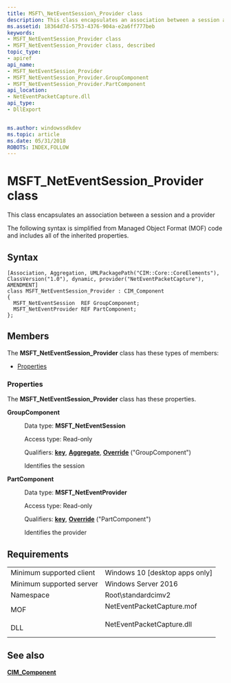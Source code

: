 ```yaml
---
title: MSFT\_NetEventSession\_Provider class
description: This class encapsulates an association between a session and a provider.
ms.assetid: 18364d7d-5753-4376-904a-e2a6ff777beb
keywords:
- MSFT_NetEventSession_Provider class
- MSFT_NetEventSession_Provider class, described
topic_type:
- apiref
api_name:
- MSFT_NetEventSession_Provider
- MSFT_NetEventSession_Provider.GroupComponent
- MSFT_NetEventSession_Provider.PartComponent
api_location:
- NetEventPacketCapture.dll
api_type:
- DllExport


ms.author: windowssdkdev
ms.topic: article
ms.date: 05/31/2018
ROBOTS: INDEX,FOLLOW
---
```


# MSFT\_NetEventSession\_Provider class

This class encapsulates an association between a session and a provider

The following syntax is simplified from Managed Object Format (MOF) code and includes all of the inherited properties.

## Syntax

``` syntax
[Association, Aggregation, UMLPackagePath("CIM::Core::CoreElements"), ClassVersion("1.0"), dynamic, provider("NetEventPacketCapture"), AMENDMENT]
class MSFT_NetEventSession_Provider : CIM_Component
{
  MSFT_NetEventSession  REF GroupComponent;
  MSFT_NetEventProvider REF PartComponent;
};
```

## Members

The **MSFT\_NetEventSession\_Provider** class has these types of members:

-   [Properties](#properties)

### Properties

The **MSFT\_NetEventSession\_Provider** class has these properties.

<dl> <dt>

**GroupComponent**
</dt> <dd> <dl> <dt>

Data type: **MSFT\_NetEventSession**
</dt> <dt>

Access type: Read-only
</dt> <dt>

Qualifiers: [**key**](/windows/win32/wmisdk/key-qualifier), [**Aggregate**](/windows/win32/wmisdk/standard-qualifiers), [**Override**](/windows/win32/wmisdk/standard-qualifiers) ("GroupComponent")
</dt> </dl>

Identifies the session

</dd> <dt>

**PartComponent**
</dt> <dd> <dl> <dt>

Data type: **MSFT\_NetEventProvider**
</dt> <dt>

Access type: Read-only
</dt> <dt>

Qualifiers: [**key**](/windows/win32/wmisdk/key-qualifier), [**Override**](/windows/win32/wmisdk/standard-qualifiers) ("PartComponent")
</dt> </dl>

Identifies the provider

</dd> </dl>

## Requirements



|                                     |                                                                                                      |
|-------------------------------------|------------------------------------------------------------------------------------------------------|
| Minimum supported client<br/> | Windows 10 \[desktop apps only\]<br/>                                                          |
| Minimum supported server<br/> | Windows Server 2016<br/>                                                                       |
| Namespace<br/>                | Root\\standardcimv2<br/>                                                                       |
| MOF<br/>                      | <dl> <dt>NetEventPacketCapture.mof</dt> </dl> |
| DLL<br/>                      | <dl> <dt>NetEventPacketCapture.dll</dt> </dl> |



## See also

<dl> <dt>

[**CIM\_Component**](cim-component.md)
</dt> </dl>

 

